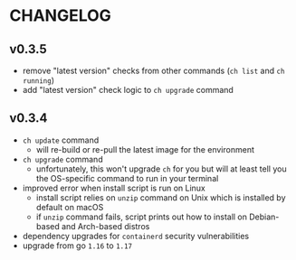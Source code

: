 # CHANGELOG

## v0.3.5

- remove "latest version" checks from other commands (`ch list` and `ch running`)
- add "latest version" check logic to `ch upgrade` command

## v0.3.4

- `ch update` command
  - will re-build or re-pull the latest image for the environment
- `ch upgrade` command
  - unfortunately, this won't upgrade `ch` for you but will at least tell you the OS-specific command to run in your terminal
- improved error when install script is run on Linux
  - install script relies on `unzip` command on Unix which is installed by default on macOS
  - if `unzip` command fails, script prints out how to install on Debian-based and Arch-based distros
- dependency upgrades for `containerd` security vulnerabilities
- upgrade from go `1.16` to `1.17`
